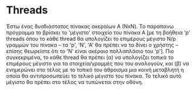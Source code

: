 # Threads
Έστω ένας δυσδιάστατος πίνακας ακεραίων Α (ΝxN). Tο παραπανω  πρόγραμμα το βρίσκει το 'μέγιστο' στοιχείο του πίνακα Α [με τη βοήθεια ‘p’ threads όπου το κάθε thread θα υπολογίζει το επιμέρους μέγιστο Ν/p γραμμών του πίνακα – τα 'p', 'Ν', 'Α' θα πρέπει να τα δίνει ο χρήστης – επίσης θεωρείστε ότι το 'Ν' είναι ακέραιο πολλαπλάσιο του 'p']. Πιο συγκεκριμένα, το κάθε thread θα πρέπει (α) να υπολογίζει τοπικά τo επιμέρους μέγιστο για τα στοιχεία/γραμμές που του αναλογούν, και (β) να ενημερώνει στο τέλος με το τοπικό του άθροισμα μια κοινή μεταβλητή η οποία θα αντιπροσωπεύει το τελικό μέγιστο του πίνακα. Το τελικό αυτό μέγιστο θα πρέπει στο τέλος να τυπώνεται στην οθόνη.
